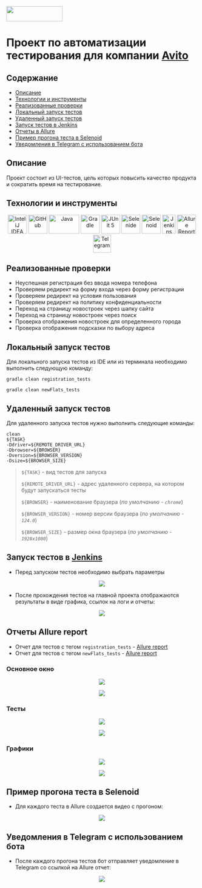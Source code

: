 <img src="media/Avito_logo.png" width="148" height="40">

# Проект по автоматизации тестирования для компании [Avito](https://www.avito.ru)

## Содержание
* <a href="#annotation">Описание</a>
* <a href="#tools">Технологии и инструменты</a>
* <a href="#cases">Реализованные проверки</a>
* <a href="#localrun">Локальный запуск тестов</a>
* <a href="#remoterun">Удаленный запуск тестов</a>
* <a href="#jenkins">Запуск тестов в Jenkins</a>
* <a href="#allure">Отчеты в Allure</a>
* <a href="#video">Пример прогона теста в Selenoid</a>
* <a href="#telegram">Уведомления в Telegram с использованием бота</a>


<a id="annotation"></a>
## Описание
Проект состоит из UI-тестов, цель которых повысить качество продукта и сократить время на тестирование.  
<a id="tools"></a>
## Технологии и инструменты
<div align="center">
<a href="https://www.jetbrains.com/idea/"><img alt="InteliJ IDEA" height="50" src="media/intellij_idea.png" width="50"/></a>
<a href="https://github.com/"><img alt="GitHub" height="50" src="media/github.svg.png" width="50"/></a>  
<a href="https://www.java.com/"><img alt="Java" height="50" src="media/Java.jpg" width="80"/></a>
<a href="https://gradle.org/"><img alt="Gradle" height="50" src="media/gradle.svg" width="50"/></a>  
<a href="https://junit.org/junit5/"><img alt="JUnit 5" height="50" src="media/junit5.png" width="50"/></a>
<a href="https://selenide.org/"><img alt="Selenide" height="50" src="media/selenide.png" width="50"/></a>
<a href="https://aerokube.com/selenoid/"><img alt="Selenoid" height="50" src="media/Selenoid.png" width="50"/></a>
<a href="https://www.jenkins.io/"><img alt="Jenkins" height="50" src="media/Jenkins.svg.png" width="35"/></a>
<a href="https://github.com/allure-framework/"><img alt="Allure Report" height="50" src="media/AllureReports.png" width="50"/></a>
<a href="https://telegram.org/"><img alt="Telegram" height="47" src="media/Telegram.svg.png" width="47"/></a>
</div>

<a id="cases"></a>
## Реализованные проверки
*  Неуспешная регистрация без ввода номера телефона
* Проверяем редирект на форму входа через форму регистрации
* Проверяем редирект на условия пользования
* Проверяем редирект на политику конфиденциальности
* Переход на страницу новостроек через  шапку сайта
* Переход на страницу новостроек через поиск
* Проверка отображения новостроек для определенного города
* Проверка отображения подсказки по выбору адреса

<a id="localrun"></a>
## Локальный запуск тестов
Для локального запуска тестов из IDE или из терминала необходимо выполнить следующую команду:
```
gradle clean registration_tests
```
```
gradle clean newFlats_tests
```
<a id="remoterun"></a>
## Удаленный запуск тестов   
Для удаленного запуска тестов нужно выполнить следующие команды:

```
clean
${TASK}
-Ddriver=${REMOTE_DRIVER_URL}
-Dbrowser=${BROWSER}
-Dversion=${BROWSER_VERSION}
-Dsize=${BROWSER_SIZE}
```
> `${TASK}` - вид тестов для запуска
>
> `${REMOTE_DRIVER_URL}` - адрес удаленного сервера, на котором будут запускаться тесты
>
> `${BROWSER}` - наименование браузера (_по умолчанию - <code>chrome</code>_)
>
> `${BROWSER_VERSION}` - номер версии браузера (_по умолчанию - <code>124.0</code>_)
>
> `${BROWSER_SIZE}` - размер окна браузера (_по умолчанию - <code>1928x1080</code>_)
>
<a id="jenkins"></a>
## Запуск тестов в <a target="_blank" href="https://jenkins.autotests.cloud/job/avito_tests_14/"> Jenkins </a>
* Перед запуском тестов необходимо выбрать параметры
<p align="center">
<img src="media/Jenkins.png"/>
</p>

* После прохождения тестов на главной проекта отображаются результаты в виде графика, ссылок на логи и отчеты:
<p align="center">
<img src="media/Jenkins_main.png"/>
</p>

<a id="allure"></a>
## Отчеты Allure report 
* Отчет для тестов с тегом `registration_tests` - <a target="_blank" href="https://jenkins.autotests.cloud/job/avito_tests_14/25/allure/"> Allure report </a>
* Отчет для тестов с тегом `newFlats_tests` - <a target="_blank" href="https://jenkins.autotests.cloud/job/avito_tests_14/26/allure/"> Allure report </a>
### Основное окно
<p align="center">
<img src="media/allure1.png">
</p>
<p align="center">
<img src="media/allure2.png">
</p>

### Тесты
<p align="center">
<img src="media/allure3.png">
</p>
<p align="center">
<img src="media/allure4.png">
</p>

### Графики
<p align="center">
<img src="media/allure5.png">
</p>
<p align="center">
<img src="media/allure6.png">
</p>

<a id="video"></a>
## Пример прогона теста в Selenoid
* Для каждого теста в Allure создается видео с прогоном:
<p align="center">
<img src="media/example.gif">
</p>

<a id="telegram"></a>
## Уведомления в Telegram с использованием бота
* После каждого прогона тестов  бот отправляет уведомление в Telegram со ссылкой на Allure отчет:
<p align="center">
<img src="media/telegramReport.png">
</p>

